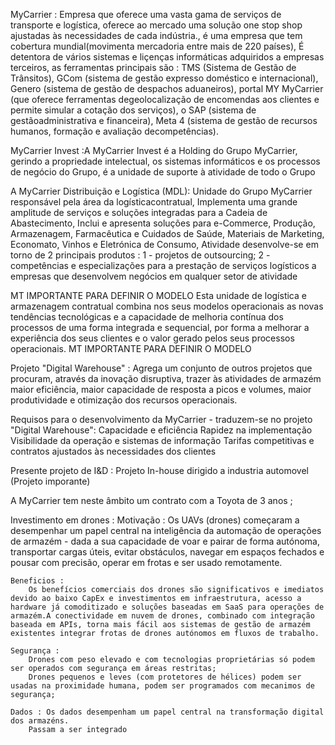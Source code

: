 MyCarrier : Empresa que oferece uma vasta gama de serviços de transporte e logística, oferece ao mercado uma solução one stop shop ajustadas às necessidades de cada indústria., é uma empresa que tem cobertura mundial(movimenta mercadoria entre mais de 220 países),
    É detentora de vários sistemas e liçenças informáticas adquiridos a empresas terceiros, as ferramentas principais são :
        TMS (Sistema de Gestão de Trânsitos),
        GCom (sistema de gestão expresso doméstico e internacional), 
        Genero (sistema de gestão de despachos aduaneiros),
        portal MY MyCarrier (que oferece ferramentas degeolocalização de encomendas aos clientes e permite simular a cotação dos serviços), o SAP (sistema de gestãoadministrativa e financeira), Meta 4 (sistema de gestão de recursos humanos, formação e avaliação decompetências).

MyCarrier Invest :A MyCarrier Invest é a Holding do Grupo MyCarrier, gerindo a propriedade intelectual, os sistemas informáticos e os processos de negócio do Grupo, é a unidade de suporte à atividade de todo o Grupo

A MyCarrier Distribuição e Logística (MDL): 
    Unidade do Grupo MyCarrier responsável pela área da logísticacontratual, 
    Implementa uma grande amplitude de serviços e soluções integradas para a Cadeia de Abastecimento,
    Inclui e apresenta soluções para e-Commerce, Produção, Armazenagem, Farmacêutica e Cuidados de Saúde, Materiais de Marketing, Economato, Vinhos e Eletrónica de Consumo,
    Atividade desenvolve-se em torno de 2 principais produtos :
        1 - projetos de outsourcing;
        2 -competências e especializações para a prestação de serviços logísticos a empresas que desenvolvem negócios em qualquer setor de atividade

MT IMPORTANTE PARA DEFINIR O MODELO
Esta unidade de logística e armazenagem contratual combina nos seus modelos operacionais as novas
tendências tecnológicas e a capacidade de melhoria contínua dos processos de uma forma integrada e
sequencial, por forma a melhorar a experiência dos seus clientes e o valor gerado pelos seus processos
operacionais.
MT IMPORTANTE PARA DEFINIR O MODELO

Projeto "Digital Warehouse" : 
    Agrega um conjunto de outros projetos que procuram, através da inovação disruptiva, trazer às atividades de armazém maior eficiência, maior capacidade de resposta a picos e volumes, maior produtividade e otimização dos recursos operacionais.

Requisos para o desenvolvimento da MyCarrier  - traduzem-se no projeto "Digital Warehouse":
    Capacidade e eficiência
    Rapidez na implementação
    Visibilidade da operação e sistemas de informação
    Tarifas competitivas e contratos ajustados às necessidades dos clientes


Presente projeto de I&D :
    Projeto In-house dirigido a industria automovel (Projeto imporante)


A MyCarrier tem neste âmbito um contrato com a Toyota de 3 anos ;

Investimento em drones : 
    Motivação : 
        Os UAVs (drones) começaram a desempenhar um papel central na inteligência da automação de operações de armazém - dada a sua capacidade de voar e pairar de forma autónoma, transportar cargas úteis, evitar obstáculos, navegar em espaços fechados e pousar com precisão, operar em frotas e ser usado remotamente.
    
    Beneficios : 
        Os benefícios comerciais dos drones são significativos e imediatos devido ao baixo CapEx e investimentos em infraestrutura, acesso a hardware já comoditizado e soluções baseadas em SaaS para operações de armazém.A conectividade em nuvem de drones, combinado com integração baseada em APIs, torna mais fácil aos sistemas de gestão de armazém existentes integrar frotas de drones autónomos em fluxos de trabalho.

    Segurança :
        Drones com peso elevado e com tecnologias proprietárias só podem ser operados com segurança em áreas restritas;
        Drones pequenos e leves (com protetores de hélices) podem ser usadas na proximidade humana, podem ser programados com mecanimos de segurança;
    
    Dados : Os dados desempenham um papel central na transformação digital dos armazéns.
        Passam a ser integrado 
